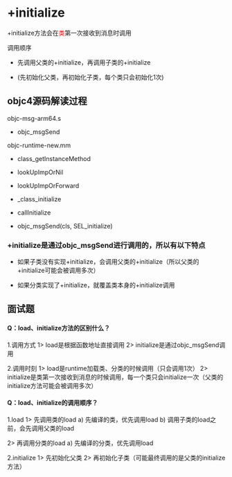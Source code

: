 # +initialize

+initialize方法会在<font color="red">类</font>第一次接收到消息时调用

调用顺序

- 先调用父类的+initialize，再调用子类的+initialize

- (先初始化父类，再初始化子类，每个类只会初始化1次)





## objc4源码解读过程



objc-msg-arm64.s

- objc_msgSend



objc-runtime-new.mm

- class_getInstanceMethod

- lookUpImpOrNil

- lookUpImpOrForward

- _class_initialize

- callInitialize

- objc_msgSend(cls, SEL_initialize)



### +initialize是通过objc_msgSend进行调用的，所以有以下特点

- 如果子类没有实现+initialize，会调用父类的+initialize（所以父类的+initialize可能会被调用多次）

- 如果分类实现了+initialize，就覆盖类本身的+initialize调用


## 面试题
#### Q：load、initialize方法的区别什么？
1.调用方式
1> load是根据函数地址直接调用
2> initialize是通过objc_msgSend调用

2.调用时刻
1> load是runtime加载类、分类的时候调用（只会调用1次）
2> initialize是类第一次接收到消息的时候调用，每一个类只会initialize一次（父类的initialize方法可能会被调用多次）

#### Q：load、initialize的调用顺序？
1.load
1> 先调用类的load
a) 先编译的类，优先调用load
b) 调用子类的load之前，会先调用父类的load

2> 再调用分类的load
a) 先编译的分类，优先调用load

2.initialize
1> 先初始化父类
2> 再初始化子类（可能最终调用的是父类的initialize方法）

